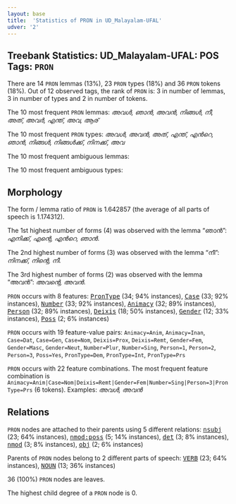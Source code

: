```yaml
---
layout: base
title:  'Statistics of PRON in UD_Malayalam-UFAL'
udver: '2'
---
```


## Treebank Statistics: UD_Malayalam-UFAL: POS Tags: `PRON`

There are 14 `PRON` lemmas (13%), 23 `PRON` types (18%) and 36 `PRON` tokens (18%).
Out of 12 observed tags, the rank of `PRON` is: 3 in number of lemmas, 3 in number of types and 2 in number of tokens.

The 10 most frequent `PRON` lemmas: <em>അവൾ, ഞാൻ, അവൻ, നിങ്ങൾ, നീ, അത്, അവർ, എന്ത്, അവ, ആര്</em>

The 10 most frequent `PRON` types:  <em>അവൾ, അവൻ, അത്, എന്ത്, എൻറെ, ഞാൻ, നിങ്ങൾ, നിങ്ങൾക്ക്, നിനക്ക്, അവ</em>

The 10 most frequent ambiguous lemmas: 

The 10 most frequent ambiguous types:  



## Morphology

The form / lemma ratio of `PRON` is 1.642857 (the average of all parts of speech is 1.174312).

The 1st highest number of forms (4) was observed with the lemma “ഞാൻ”: <em>എനിക്ക്, എന്റെ, എൻറെ, ഞാൻ</em>.

The 2nd highest number of forms (3) was observed with the lemma “നീ”: <em>നിനക്ക്, നിന്റെ, നീ</em>.

The 3rd highest number of forms (2) was observed with the lemma “അവൻ”: <em>അവന്റെ, അവൻ</em>.

`PRON` occurs with 8 features: <tt><a href="ml_ufal-feat-PronType.html">PronType</a></tt> (34; 94% instances), <tt><a href="ml_ufal-feat-Case.html">Case</a></tt> (33; 92% instances), <tt><a href="ml_ufal-feat-Number.html">Number</a></tt> (33; 92% instances), <tt><a href="ml_ufal-feat-Animacy.html">Animacy</a></tt> (32; 89% instances), <tt><a href="ml_ufal-feat-Person.html">Person</a></tt> (32; 89% instances), <tt><a href="ml_ufal-feat-Deixis.html">Deixis</a></tt> (18; 50% instances), <tt><a href="ml_ufal-feat-Gender.html">Gender</a></tt> (12; 33% instances), <tt><a href="ml_ufal-feat-Poss.html">Poss</a></tt> (2; 6% instances)

`PRON` occurs with 19 feature-value pairs: `Animacy=Anim`, `Animacy=Inan`, `Case=Dat`, `Case=Gen`, `Case=Nom`, `Deixis=Prox`, `Deixis=Remt`, `Gender=Fem`, `Gender=Masc`, `Gender=Neut`, `Number=Plur`, `Number=Sing`, `Person=1`, `Person=2`, `Person=3`, `Poss=Yes`, `PronType=Dem`, `PronType=Int`, `PronType=Prs`

`PRON` occurs with 22 feature combinations.
The most frequent feature combination is `Animacy=Anim|Case=Nom|Deixis=Remt|Gender=Fem|Number=Sing|Person=3|PronType=Prs` (6 tokens).
Examples: <em>അവൾ, അവൻ</em>


## Relations

`PRON` nodes are attached to their parents using 5 different relations: <tt><a href="ml_ufal-dep-nsubj.html">nsubj</a></tt> (23; 64% instances), <tt><a href="ml_ufal-dep-nmod-poss.html">nmod:poss</a></tt> (5; 14% instances), <tt><a href="ml_ufal-dep-det.html">det</a></tt> (3; 8% instances), <tt><a href="ml_ufal-dep-nmod.html">nmod</a></tt> (3; 8% instances), <tt><a href="ml_ufal-dep-obj.html">obj</a></tt> (2; 6% instances)

Parents of `PRON` nodes belong to 2 different parts of speech: <tt><a href="ml_ufal-pos-VERB.html">VERB</a></tt> (23; 64% instances), <tt><a href="ml_ufal-pos-NOUN.html">NOUN</a></tt> (13; 36% instances)

36 (100%) `PRON` nodes are leaves.

The highest child degree of a `PRON` node is 0.


